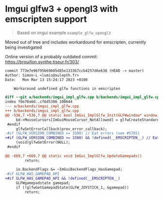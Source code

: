 # Imgui glfw3 + opengl3 with emscripten support

> Based on imgui example `example_glfw_opengl3`

Moved out of tree and includes workardound for emscripten, currently being investigated

Online version of a probably outdated commit: https://brouillon.synthe.tiseur.fr/303/

```diff
commit 773e7e96f95b69605d85e133367ccb4257d6e638 (HEAD -> master)
Author: Simon-L <lumis@xulepth.fr>
Date:   Mon Mar 13 15:24:17 2023 +0100

    Workaround undefined glfw functions in emscripten

diff --git a/backends/imgui_impl_glfw.cpp b/backends/imgui_impl_glfw.cpp
index f0e70a6d..cf6d5386 100644
--- a/backends/imgui_impl_glfw.cpp
+++ b/backends/imgui_impl_glfw.cpp
@@ -536,7 +536,7 @@ static bool ImGui_ImplGlfw_Init(GLFWwindow* window, bool install_callbacks, Glfw
     bd->MouseCursors[ImGuiMouseCursor_NotAllowed] = glfwCreateStandardCursor(GLFW_ARROW_CURSOR);
 #endif
     glfwSetErrorCallback(prev_error_callback);
-#if (GLFW_VERSION_COMBINED >= 3300) // Eat errors (see #5785)
+#if (GLFW_VERSION_COMBINED >= 3300) && !defined(__EMSCRIPTEN__) // Eat errors (see #5785)
     (void)glfwGetError(NULL);
 #endif
 
@@ -669,7 +669,7 @@ static void ImGui_ImplGlfw_UpdateGamepads()
         return;
 
     io.BackendFlags &= ~ImGuiBackendFlags_HasGamepad;
-#if GLFW_HAS_GAMEPAD_API
+#if GLFW_HAS_GAMEPAD_API && !defined(__EMSCRIPTEN__)
     GLFWgamepadstate gamepad;
     if (!glfwGetGamepadState(GLFW_JOYSTICK_1, &gamepad))
         return;
```